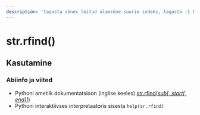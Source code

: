 ```yaml
---
description: 'tagasta sõnes leitud alamsõne suurim indeks, tagasta -1 kui alamsõnet ei leita'
---
```


# str.rfind\(\)

## Kasutamine

### Abiinfo ja viited

* Pythoni ametlik dokumentatsioon \(inglise keeles\) [str.rfind\(_sub\[, start\[, end\]\]_\)](https://docs.python.org/3/library/stdtypes.html#str.rfind)
* Pythoni interaktiivses interpretaatoris sisesta `help(sr.rfind)`

